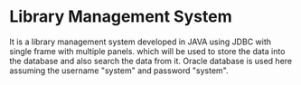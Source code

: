 # Library Management System

 It is a library management system developed in JAVA using JDBC with single frame with multiple panels. which will be used to store the data into the database and also search the data from it. Oracle database is used here assuming the username "system" and password "system".


